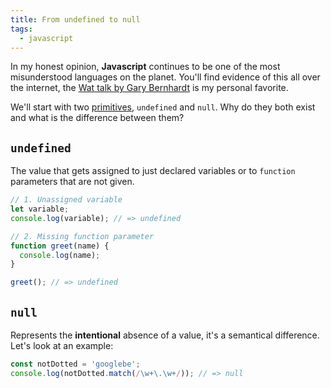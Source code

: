 ```yaml
---
title: From undefined to null
tags:
  - javascript
---
```


In my honest opinion, **Javascript** continues to be one of the most misunderstood languages on the planet. You'll find evidence of this all over the internet, the [Wat talk by Gary Bernhardt](https://www.destroyallsoftware.com/talks/wat) is my personal favorite.

We'll start with two [primitives](https://developer.mozilla.org/en-US/docs/Glossary/Primitive), `undefined` and `null`. Why do they both exist and what is the difference between them?

## `undefined`

The value that gets assigned to just declared variables or to `function` parameters that are not given.

```js
// 1. Unassigned variable
let variable;
console.log(variable); // => undefined

// 2. Missing function parameter
function greet(name) {
  console.log(name);
}

greet(); // => undefined
```

## `null`

Represents the **intentional** absence of a value, it's a semantical difference. Let's look at an example:

```js
const notDotted = 'googlebe';
console.log(notDotted.match(/\w+\.\w+/)); // => null
```
